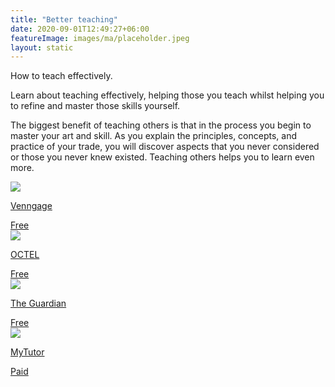 ```yaml
---
title: "Better teaching"
date: 2020-09-01T12:49:27+06:00
featureImage: images/ma/placeholder.jpeg
layout: static
---
```


How to teach effectively.

Learn about teaching effectively, helping those you teach whilst helping you to refine and master those skills yourself.

The biggest benefit of teaching others is that in the process you begin to master your art and skill. As you explain the principles, concepts, and practice of your trade, you will discover aspects that you never considered or those you never knew existed. Teaching others helps you to learn even more.

<a class="ma-link" href="https://venngage.com/blog/training-materials/"><div class="ma-card ma-card-Learning"><div class="ma-icon"><img src ="/images/icon-check.png"/></div><div class="ma-name"><p>Venngage</p></div><div class="ma-paid-text"><span>Free</span></div></div></a><a class="ma-link" href="http://octel.alt.ac.uk/course-materials/learning-materials/"><div class="ma-card ma-card-Learning"><div class="ma-icon"><img src ="/images/icon-check.png"/></div><div class="ma-name"><p>OCTEL</p></div><div class="ma-paid-text"><span>Free</span></div></div></a><a class="ma-link" href="https://www.theguardian.com/teacher-network/teacher-blog/2014/oct/31/effective-teaching-10-tips"><div class="ma-card ma-card-Learning"><div class="ma-icon"><img src ="/images/icon-check.png"/></div><div class="ma-name"><p>The Guardian</p></div><div class="ma-paid-text"><span>Free</span></div></div></a><a class="ma-link" href="https://www.mytutor.co.uk/tutors/apply/"><div class="ma-card ma-card-Learning"><div class="ma-icon"><img src ="/images/icon-pound.png"/></div><div class="ma-name"><p>MyTutor</p></div><div class="ma-paid-text"><span>Paid</span></div></div></a>  

<br/><br/>






